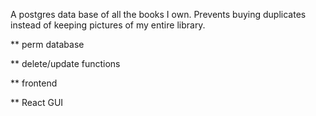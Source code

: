 A postgres data base of all the books I own. Prevents buying duplicates instead of keeping pictures of my entire library.

** perm database

** delete/update functions

** frontend

** React GUI


